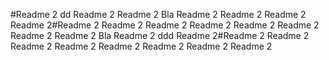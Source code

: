 
#Readme 2	dd
Readme 2
Readme 2		Bla
Readme 2
Readme 2
Readme 2
Readme 2#Readme 2
Readme 2
Readme 2
Readme 2
Readme 2
Readme 2
Readme 2
Readme 2		Bla
Readme 2		ddd
Readme 2#Readme 2
Readme 2
Readme 2
Readme 2
Readme 2
Readme 2
Readme 2
Readme 2

